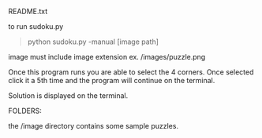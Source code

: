 README.txt

to run sudoku.py

>python sudoku.py -manual [image path]

image must include image extension
ex. /images/puzzle.png

Once this program runs you are able to select the 4 corners.
Once selected click it a 5th time and the program will continue on the terminal.

Solution is displayed on the terminal.

FOLDERS:

the /image directory contains some sample puzzles.